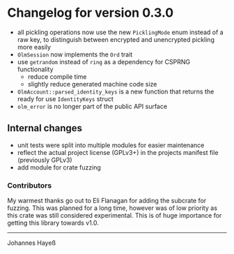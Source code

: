# Changelog for version 0.3.0

* all pickling operations now use the new `PicklingMode` enum instead of a raw key, to distinguish between encrypted and unencrypted pickling more easily
* `OlmSession` now implements the `Ord` trait
* use `getrandom` instead of `ring` as a dependency for CSPRNG functionality
  - reduce compile time
  - slightly reduce generated machine code size
* `OlmAccount::parsed_identity_keys` is a new function that returns the ready for use `IdentityKeys` struct
* `olm_error` is no longer part of the public API surface

## Internal changes

* unit tests were split into multiple modules for easier maintenance
* reflect the actual project license (GPLv3+) in the projects manifest file (previously GPLv3)
* add module for crate fuzzing

### Contributors

My warmest thanks go out to Eli Flanagan for adding the subcrate for fuzzing. This was planned for a long time, however was of low priority as this crate was still considered experimental. This is of huge importance for getting this library towards v1.0.

---

Johannes Hayeß
